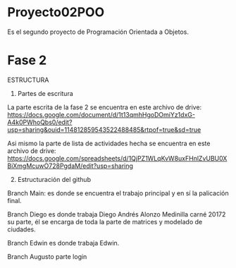 # Proyecto02POO
Es el segundo proyecto de Programación Orientada a Objetos.
# Fase 2
ESTRUCTURA

1. Partes de escritura

La parte escrita de la fase 2 se encuentra en este archivo de drive: https://docs.google.com/document/d/1t13qmhHgoDOmiYz1dxG-A4k0PWhoQbs0/edit?usp=sharing&ouid=114812859543522488485&rtpof=true&sd=true

Asi mismo la parte de lista de actividades hecha se encuentra en este archivo de drive: https://docs.google.com/spreadsheets/d/1QjPZ1WLqKvW8uxFHnlZvUBU0XBiXmgMcuwO728PgdaM/edit?usp=sharing

2. Estructuración del github

Branch Main: es donde se encuentra el trabajo principal y en sí la palicación final.

Branch Diego es donde trabaja Diego Andrés Alonzo Medinilla carné 20172 su parte, él se encarga de toda la parte de matrices y modelado de ciudades.

Branch Edwin es donde trabaja Edwin.

Branch Augusto parte login

